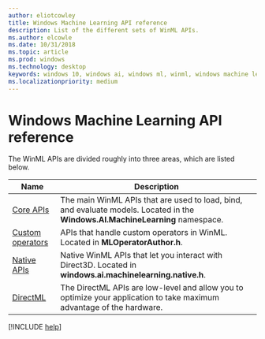 ```yaml
---
author: eliotcowley
title: Windows Machine Learning API reference
description: List of the different sets of WinML APIs.
ms.author: elcowle
ms.date: 10/31/2018
ms.topic: article
ms.prod: windows
ms.technology: desktop
keywords: windows 10, windows ai, windows ml, winml, windows machine learning, api reference
ms.localizationpriority: medium
---
```


# Windows Machine Learning API reference

The WinML APIs are divided roughly into three areas, which are listed below.

| Name | Description |
|------|-------------|
| [Core APIs](https://docs.microsoft.com/uwp/api/windows.ai.machinelearning) | The main WinML APIs that are used to load, bind, and evaluate models. Located in the **Windows.AI.MachineLearning** namespace. |
| [Custom operators](custom-operators.md) | APIs that handle custom operators in WinML. Located in **MLOperatorAuthor.h**. |
| [Native APIs](native-apis.md) | Native WinML APIs that let you interact with Direct3D. Located in **windows.ai.machinelearning.native.h**. |
| [DirectML](directml.md) | The DirectML APIs are low-level and allow you to optimize your application to take maximum advantage of the hardware. |

[!INCLUDE [help](includes/get-help.md)]